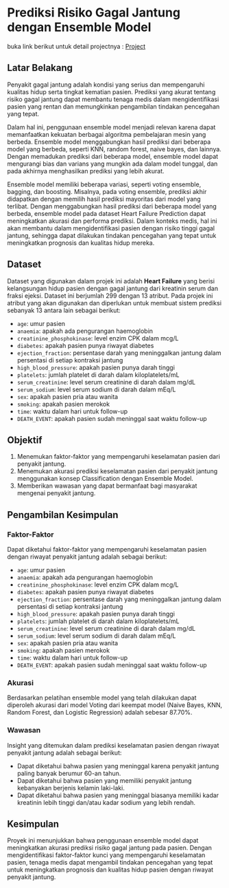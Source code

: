 # Prediksi Risiko Gagal Jantung dengan Ensemble Model

buka link berikut untuk detail projectnya : <a href="https://github.com/fachriansyahmh/Prediksi_Risiko_Gagal_Jantung_dengan_Ensemble_Model/blob/main/Prediksi_Risiko_Gagal_Jantung_dengan_Ensemble_Model.ipynb" target="_blank">Project</a>

## Latar Belakang

Penyakit gagal jantung adalah kondisi yang serius dan mempengaruhi kualitas hidup serta tingkat kematian pasien. Prediksi yang akurat tentang risiko gagal jantung dapat membantu tenaga medis dalam mengidentifikasi pasien yang rentan dan memungkinkan pengambilan tindakan pencegahan yang tepat.

Dalam hal ini, penggunaan ensemble model menjadi relevan karena dapat memanfaatkan kekuatan berbagai algoritma pembelajaran mesin yang berbeda. Ensemble model menggabungkan hasil prediksi dari beberapa model yang berbeda, seperti KNN, random forest, naive bayes, dan lainnya. Dengan memadukan prediksi dari beberapa model, ensemble model dapat mengurangi bias dan varians yang mungkin ada dalam model tunggal, dan pada akhirnya menghasilkan prediksi yang lebih akurat.

Ensemble model memiliki beberapa variasi, seperti voting ensemble, bagging, dan boosting. Misalnya, pada voting ensemble, prediksi akhir didapatkan dengan memilih hasil prediksi mayoritas dari model yang terlibat. Dengan menggabungkan hasil prediksi dari beberapa model yang berbeda, ensemble model pada dataset Heart Failure Prediction dapat meningkatkan akurasi dan performa prediksi. Dalam konteks medis, hal ini akan membantu dalam mengidentifikasi pasien dengan risiko tinggi gagal jantung, sehingga dapat dilakukan tindakan pencegahan yang tepat untuk meningkatkan prognosis dan kualitas hidup mereka.

## Dataset

Dataset yang digunakan dalam projek ini adalah **Heart Failure** yang berisi kelangsungan hidup pasien dengan gagal jantung dari kreatinin serum dan fraksi ejeksi. Dataset ini berjumlah 299 dengan 13 atribut. Pada projek ini atribut yang akan digunakan dan diperlukan untuk membuat sistem prediksi sebanyak 13 antara lain sebagai berikut:

- `age`: umur pasien
- `anaemia`: apakah ada pengurangan haemoglobin
- `creatinine_phosphokinase`: level enzim CPK dalam mcg/L
- `diabetes`: apakah pasien punya riwayat diabetes
- `ejection_fraction`: persentase darah yang meninggalkan jantung dalam persentasi di setiap kontraksi jantung
- `high_blood_pressure`: apakah pasien punya darah tinggi
- `platelets`: jumlah platelet di darah dalam kiloplatelets/mL
- `serum_creatinine`: level serum creatinine di darah dalam mg/dL
- `serum_sodium`: level serum sodium di darah dalam mEq/L
- `sex`: apakah pasien pria atau wanita
- `smoking`: apakah pasien merokok
- `time`: waktu dalam hari untuk follow-up
- `DEATH_EVENT`: apakah pasien sudah meninggal saat waktu follow-up

## Objektif

1. Menemukan faktor-faktor yang mempengaruhi keselamatan pasien dari penyakit jantung.
2. Menemukan akurasi prediksi keselamatan pasien dari penyakit jantung menggunakan konsep Classification dengan Ensemble Model.
3. Memberikan wawasan yang dapat bermanfaat bagi masyarakat mengenai penyakit jantung.

## Pengambilan Kesimpulan

### Faktor-Faktor

Dapat diketahui faktor-faktor yang mempengaruhi keselamatan pasien dengan riwayat penyakit jantung adalah sebagai berikut:

- `age`: umur pasien
- `anaemia`: apakah ada pengurangan haemoglobin
- `creatinine_phosphokinase`: level enzim CPK dalam mcg/L
- `diabetes`: apakah pasien punya riwayat diabetes
- `ejection_fraction`: persentase darah yang meninggalkan jantung dalam persentasi di setiap kontraksi jantung
- `high_blood_pressure`: apakah pasien punya darah tinggi
- `platelets`: jumlah platelet di darah dalam kiloplatelets/mL
- `serum_creatinine`: level serum creatinine di darah dalam mg/dL
- `serum_sodium`: level serum sodium di darah dalam mEq/L
- `sex`: apakah pasien pria atau wanita
- `smoking`: apakah pasien merokok
- `time`: waktu dalam hari untuk follow-up
- `DEATH_EVENT`: apakah pasien sudah meninggal saat waktu follow-up

### Akurasi

Berdasarkan pelatihan ensemble model yang telah dilakukan dapat diperoleh akurasi dari model Voting dari keempat model (Naive Bayes, KNN, Random Forest, dan Logistic Regression) adalah sebesar 87.70%.

### Wawasan

Insight yang ditemukan dalam prediksi keselamatan pasien dengan riwayat penyakit jantung adalah sebagai berikut:

- Dapat diketahui bahwa pasien yang meninggal karena penyakit jantung paling banyak berumur 60-an tahun.
- Dapat diketahui bahwa pasien yang memiliki penyakit jantung kebanyakan berjenis kelamin laki-laki.
- Dapat diketahui bahwa pasien yang meninggal biasanya memiliki kadar kreatinin lebih tinggi dan/atau kadar sodium yang lebih rendah.

## Kesimpulan

Proyek ini menunjukkan bahwa penggunaan ensemble model dapat meningkatkan akurasi prediksi risiko gagal jantung pada pasien. Dengan mengidentifikasi faktor-faktor kunci yang mempengaruhi keselamatan pasien, tenaga medis dapat mengambil tindakan pencegahan yang tepat untuk meningkatkan prognosis dan kualitas hidup pasien dengan riwayat penyakit jantung.
